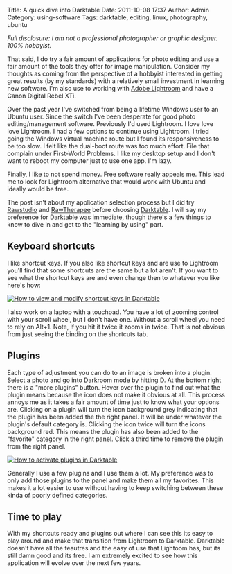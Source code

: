 Title: A quick dive into Darktable
Date: 2011-10-08 17:37
Author: Admin
Category: using-software
Tags: darktable, editing, linux, photography, ubuntu

*Full disclosure: I am not a professional photographer or graphic
designer. 100% hobbyist.*

That said, I do try a fair amount of applications for photo editing and
use a fair amount of the tools they offer for image manipulation.
Consider my thoughts as coming from the perspective of a hobbyist
interested in getting great results (by my standards) with a relatively
small investment in learning new software. I'm also use to working with
[Adobe Lightroom][] and have a Canon Digital Rebel XTi.

Over the past year I've switched from being a lifetime Windows user to
an Ubuntu user. Since the switch I've been desperate for good photo
editing/management software. Previously I'd used Lightroom. I love love
love Lightroom. I had a few options to continue using Lightroom. I tried
going the Windows virtual machine route but I found its responsiveness
to be too slow. I felt like the dual-boot route was too much effort.
File that complain under First-World Problems. I like my desktop setup
and I don't want to reboot my computer just to use one app. I'm lazy.

Finally, I like to not spend money. Free software really appeals me.
This lead me to look for Lightroom alternative that would work with
Ubuntu and ideally would be free.

The post isn't about my application selection process but I did try
[Rawstudio][] and [RawTherapee][] before choosing [Darktable][]. I will
say my preference for Darktable was immediate, though there's a few
things to know to dive in and get to the "learning by using" part.

## Keyboard shortcuts

I like shortcut keys. If you also like shortcut keys and are use to
Lightroom you'll find that some shortcuts are the same but a lot aren't.
If you want to see what the shortcut keys are and even change then to
whatever you like here's how:

[![How to view and modify shortcut keys in Darktable](http://4.bp.blogspot.com/-If6bYn4vKlc/TpB_DaWouZI/AAAAAAAAAD0/zQay5K5MpzM/s400/shortcuts.png)](http://4.bp.blogspot.com/-If6bYn4vKlc/TpB_DaWouZI/AAAAAAAAAD0/zQay5K5MpzM/s1600/shortcuts.png)

I also work on a laptop with a touchpad. You have a lot of zooming
control with your scroll wheel, but I don't have one. Without a scroll
wheel you need to rely on Alt+1. Note, if you hit it twice it zooms in
twice. That is not obvious from just seeing the binding on the shortcuts
tab.

## Plugins

Each type of adjustment you can do to an image is broken into a plugin.
Select a photo and go into Darkroom mode by hitting D. At the bottom
right there is a "more plugins" button. Hover over the plugin to find
out what the plugin means because the icon does not make it obvious at
all. This process annoys me as it takes a fair amount of time just to
know what your options are. Clicking on a plugin will turn the icon
background grey indicating that the plugin has been added the the right
panel. It will be under whatever the plugin's default category is.
Clicking the icon twice will turn the icons background red. This means
the plugin has also been added to the "favorite" category in the right
panel. Click a third time to remove the plugin from the right panel.

[![How to activate plugins in Darktable](http://1.bp.blogspot.com/-FAiPQFCo7eg/TpCFbd4tCQI/AAAAAAAAAD8/nW8EAs_JCXE/s400/plugins.png)](http://1.bp.blogspot.com/-FAiPQFCo7eg/TpCFbd4tCQI/AAAAAAAAAD8/nW8EAs_JCXE/s1600/plugins.png)

Generally I use a few plugins and I use them a lot. My preference was to
only add those plugins to the panel and make them all my favorites. This
makes it a lot easier to use without having to keep switching between
these kinda of poorly defined categories.

## Time to play

With my shortcuts ready and plugins out where I can see this its easy to
play around and make that transition from Lightroom to Darktable.
Darktable doesn't have all the feautres and the easy of use that
Lightoom has, but its still damn good and its free. I am extremely
excited to see how this application will evolve over the next few years.

[Adobe Lightroom]: http://www.adobe.com/products/photoshoplightroom/
[Rawstudio]: http://rawstudio.org/
[RawTherapee]: http://rawtherapee.com/
[Darktable]: http://darktable.sourceforge.net/

